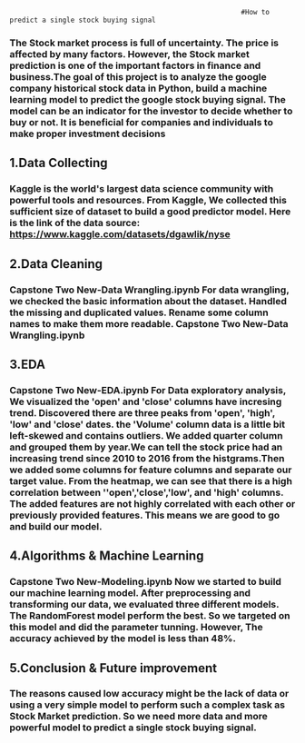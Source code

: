                                                              #How to predict a single stock buying signal 
### The Stock market process is full of uncertainty. The price is affected by many factors. However, the Stock market prediction is one of the important factors in finance and business.The goal of this project is to analyze the google company historical stock data in Python, build a machine learning model to predict the google stock buying signal. The model can be an indicator for the investor to decide whether to buy or not. It is beneficial for companies and individuals to make proper investment decisions
## 1.Data Collecting
### Kaggle is the world's largest data science community with powerful tools and resources. From Kaggle, We collected this sufficient size of dataset to build a good predictor model. Here is the link of the data source: https://www.kaggle.com/datasets/dgawlik/nyse
## 2.Data Cleaning
### Capstone Two New-Data Wrangling.ipynb For data wrangling, we checked the basic information about the dataset. Handled the missing and duplicated values. Rename some column names to make them more readable. Capstone Two New-Data Wrangling.ipynb
## 3.EDA
### Capstone Two New-EDA.ipynb  For Data exploratory analysis, We visualized the 'open' and 'close' columns have incresing trend. Discovered there are three peaks from 'open', 'high', 'low' and 'close' dates. the 'Volume' column data is a little bit left-skewed and contains outliers. We added quarter column and grouped them by year.We can tell the stock price had an increasing trend since 2010 to 2016 from the histgrams.Then we added some columns for feature columns and separate our target value. From the heatmap, we can see that there is a high correlation between ''open','close','low', and 'high' columns. The added features are not highly correlated with each other or previously provided features. This means we are good to go and build our model.
## 4.Algorithms & Machine Learning
### Capstone Two New-Modeling.ipynb  Now we started to build our machine learning model. After preprocessing and transforming our data, we evaluated three different models. The RandomForest model perform the best. So we targeted on this model and did the parameter tunning. However, The accuracy achieved by the model is less than 48%.
## 5.Conclusion & Future improvement
### The reasons caused low accuracy might be the lack of data or using a very simple model to perform such a complex task as Stock Market prediction. So we need more data and more powerful model to predict a single stock buying signal.
